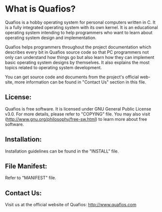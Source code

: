 What is Quafios?
=================
Quafios is a hobby operating system for personal computers written
in C. It is a fully integrated operating system with its own kernel.
It is an educational operating system intending to help programmers
who want to learn about operating system design and implementation.

Quafios helps programmers throughout the project documentation which
describes every bit in Quafios source code so that PC programmers not only
can understand how things go but also learn how they can implement basic
operating system designs by themselves. It also explains the most topics
related to operating system development.

You can get source code and documents from the project's official
web-site, more information can be found in "Contact Us" section in this
file.

License:
---------
Quafios is free software. It is licensed under GNU General Public
License v3.0. For more details, please refer to "COPYING" file. You
may also visit (http://www.gnu.org/philosophy/free-sw.html) to learn
more about free software.

Installation:
--------------
Installation guidelines can be found in the "INSTALL" file.

File Manifest:
---------------
Refer to "MANIFEST" file.

Contact Us:
------------
Visit us at the official website of Quafios: http://www.quafios.com

